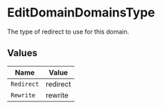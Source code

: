 # EditDomainDomainsType

The type of redirect to use for this domain.


## Values

| Name       | Value      |
| ---------- | ---------- |
| `Redirect` | redirect   |
| `Rewrite`  | rewrite    |